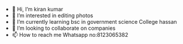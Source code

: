 - 👋 Hi, I’m kiran kumar
- 👀 I’m interested in editing photos 
- 🌱 I’m currently learning bsc in government science College hassan
- 💞️ I’m looking to collaborate on companies
- 📫 How to reach me 
           Whatsapp no:8123065382

<!---
kirankumarkkr2529/kirankumarkkr2529 is a ✨ special ✨ repository because its `README.md` (this file) appears on your GitHub profile.
You can click the Preview link to take a look at your changes.
--->
